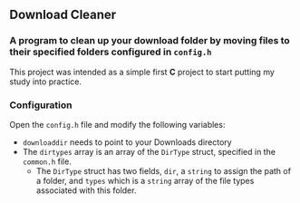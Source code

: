 ## Download Cleaner
### A program to clean up your download folder by moving files to their specified folders configured in `config.h`
This project was intended as a simple first **C** project to start putting my study into practice. 

### Configuration
Open the `config.h` file and modify the following variables:
* `downloaddir` needs to point to your Downloads directory
* The `dirtypes` array is an array of the `DirType` struct, specified in the `common.h` file.
    * The `DirType` struct has two fields, `dir`, a `string` to assign the path of a folder, and `types` which is a `string` array of the file types associated with this folder.




